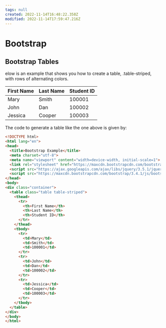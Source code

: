 ```yaml
---
tags: null
created: 2022-11-14T16:48:22.358Z
modified: 2022-11-14T17:59:47.216Z
---
```

# Bootstrap

## Bootstrap Tables

elow is an example that shows you how to create a table, .table-striped, with rows of alternating colors.

| First Name | Last Name | Student ID |
| ---------- | --------- | ---------- |
| Mary       | Smith     | 100001     |
| John       | Dan       | 100002     |
| Jessica    | Cooper    | 100003     |

The code to generate a table like the one above is given by:

```html
<!DOCTYPE html>
<html lang="en">
<head>
  <title>Bootstrap Example</title>
  <meta charset="utf-8">
  <meta name="viewport" content="width=device-width, initial-scale=1">
  <link rel="stylesheet" href="https://maxcdn.bootstrapcdn.com/bootstrap/3.4.1/css/bootstrap.min.css">
  <script src="https://ajax.googleapis.com/ajax/libs/jquery/3.5.1/jquery.min.js"></script>
  <script src="https://maxcdn.bootstrapcdn.com/bootstrap/3.4.1/js/bootstrap.min.js"></script>
</head>
<body>
<div class="container">        
  <table class="table table-striped">
    <thead>
      <tr>
        <th>First Name</th>
        <th>Last Name</th>
        <th>Student ID</th>
      </tr>
    </thead>
    <tbody>
      <tr>
        <td>Mary</td>
        <td>Smith</td>
        <td>100001</td>
      </tr>
      <tr>
        <td>John</td>
        <td>Dan</td>
        <td>100002</td>
      </tr>
      <tr>
        <td>Jessica</td>
        <td>Cooper</td>
        <td>100003</td>
      </tr>
    </tbody>
  </table>
</div>
</body>
</html>
```
